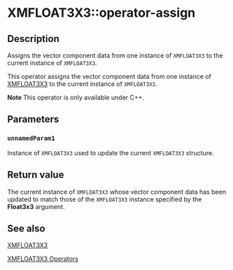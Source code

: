 # XMFLOAT3X3::operator-assign

## Description

Assigns the vector component data from one instance of `XMFLOAT3X3` to the current instance of `XMFLOAT3X3`.

This operator assigns the vector component data from one instance of [XMFLOAT3X3](https://learn.microsoft.com/windows/win32/api/directxmath/ns-directxmath-xmfloat3x3) to the current instance of `XMFLOAT3X3`.

**Note** This operator is only available under C++.

## Parameters

### `unnamedParam1`

Instance of `XMFLOAT3X3` used to update the current `XMFLOAT3X3` structure.

## Return value

The current instance of `XMFLOAT3X3` whose vector component data has been updated to match those of the `XMFLOAT3X3` instance specified by the **Float3x3** argument.

## See also

[XMFLOAT3X3](https://learn.microsoft.com/windows/win32/api/directxmath/ns-directxmath-xmfloat3x3)

[XMFLOAT3X3 Operators](https://learn.microsoft.com/windows/win32/dxmath/ovw-xmfloat3x3-operators)
